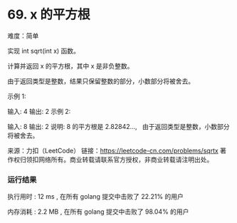 # 69. x 的平方根

难度：简单


实现 int sqrt(int x) 函数。

计算并返回 x 的平方根，其中 x 是非负整数。

由于返回类型是整数，结果只保留整数的部分，小数部分将被舍去。

示例 1:

输入: 4
输出: 2
示例 2:

输入: 8
输出: 2
说明: 8 的平方根是 2.82842..., 
     由于返回类型是整数，小数部分将被舍去。


来源：力扣（LeetCode）
链接：https://leetcode-cn.com/problems/sqrtx
著作权归领扣网络所有。商业转载请联系官方授权，非商业转载请注明出处。


### 运行结果

执行用时 :
12 ms , 在所有 golang 提交中击败了 22.21% 的用户

内存消耗 :
2.2 MB , 在所有 golang 提交中击败了 98.04% 的用户
